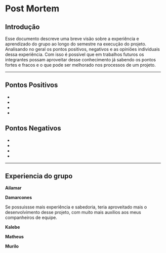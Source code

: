 # Post Mortem

## Introdução

Esse documento descreve uma breve visão sobre a experiência e aprendizado do grupo ao longo do semestre na execução do projeto. Analisando no geral os pontos positivos, negativos e as opiniões individuais dessa experiência. Com isso é possivel que em trabalhos futuros os integrantes possam aproveitar desse conhecimento já sabendo os pontos fortes e fracos e o que pode ser melhorado nos processos de um projeto.

---

## Pontos Positivos
* 
*
*
*

## Pontos Negativos
*
*
*
*

---

## Experiencia do grupo

**Ailamar**

**Damarcones**

Se possuissse mais experiência e sabedoria, teria aproveitado mais o desenvolvimento desse projeto, com muito mais auxilios aos meus companheiros de equipe.

**Kalebe**

**Matheus**

**Murilo**


